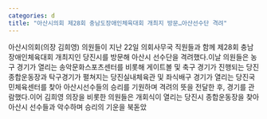 ```yaml
---
categories: d
title: "아산시의회 제28회 충남도장애인체육대회 개최지 방문…아산선수단 격려"
---
```

아산시의회(의장 김희영) 의원들이 지난 22일 의회사무국 직원들과 함께 제28회 충남장애인체육대회 개최지인 당진시를 방문해 아산시 선수단을 격려했다.이날 의원들은 농구 경기가 열리는 송악문화스포츠센터를 비롯해 게이트볼 및 축구 경기가 진행되는 당진종합운동장과 탁구경기가 펼쳐지는 당진실내체육관 및 좌식배구 경기가 열리는 당진국민체육센터를 찾아 아산시선수들의 승리를 기원하며 격려의 뜻을 전달한 후, 경기를 관람했다.이어 김희영 의장을 비롯한 의원들은 개회식이 열리는 당진시 종합운동장을 찾아 아산시 선수들과 악수하며 승리의 기운을 북돋았